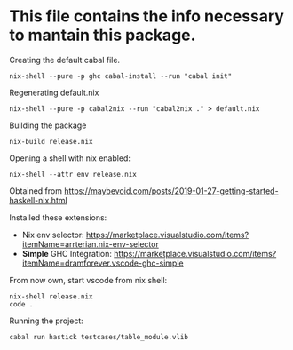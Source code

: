 # This file contains the info necessary to mantain this package.


Creating the default cabal file.

```
nix-shell --pure -p ghc cabal-install --run "cabal init"
```

Regenerating default.nix

```
nix-shell --pure -p cabal2nix --run "cabal2nix ." > default.nix

```

Building the package

```nix-build release.nix```

Opening a shell with nix enabled:


```nix-shell --attr env release.nix```


Obtained from <https://maybevoid.com/posts/2019-01-27-getting-started-haskell-nix.html>


Installed these extensions:

- Nix env selector:
<https://marketplace.visualstudio.com/items?itemName=arrterian.nix-env-selector>
- __Simple__ GHC Integration:
<https://marketplace.visualstudio.com/items?itemName=dramforever.vscode-ghc-simple>

From now own, start vscode from nix shell:

```
nix-shell release.nix
code .
```

Running the project:

```
cabal run hastick testcases/table_module.vlib
```